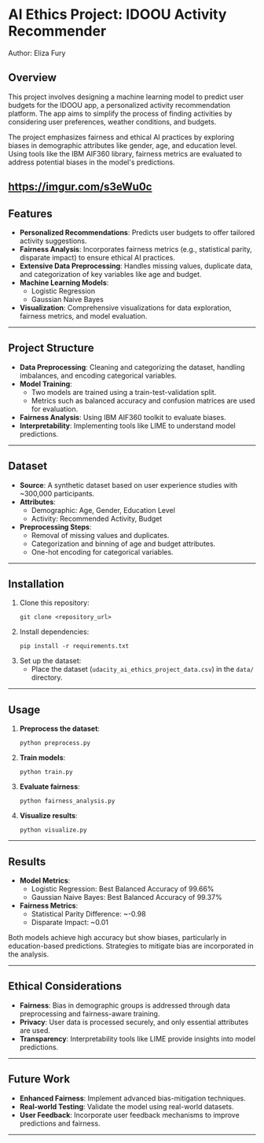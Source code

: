

# AI Ethics Project: IDOOU Activity Recommender
Author: Eliza Fury

## Overview

This project involves designing a machine learning model to predict user budgets for the IDOOU app, a personalized activity recommendation platform. The app aims to simplify the process of finding activities by considering user preferences, weather conditions, and budgets.

The project emphasizes fairness and ethical AI practices by exploring biases in demographic attributes like gender, age, and education level. Using tools like the IBM AIF360 library, fairness metrics are evaluated to address potential biases in the model's predictions.

https://imgur.com/s3eWu0c
---

## Features

- **Personalized Recommendations**: Predicts user budgets to offer tailored activity suggestions.
- **Fairness Analysis**: Incorporates fairness metrics (e.g., statistical parity, disparate impact) to ensure ethical AI practices.
- **Extensive Data Preprocessing**: Handles missing values, duplicate data, and categorization of key variables like age and budget.
- **Machine Learning Models**:
  - Logistic Regression
  - Gaussian Naive Bayes
- **Visualization**: Comprehensive visualizations for data exploration, fairness metrics, and model evaluation.

---

## Project Structure

- **Data Preprocessing**: Cleaning and categorizing the dataset, handling imbalances, and encoding categorical variables.
- **Model Training**:
  - Two models are trained using a train-test-validation split.
  - Metrics such as balanced accuracy and confusion matrices are used for evaluation.
- **Fairness Analysis**: Using IBM AIF360 toolkit to evaluate biases.
- **Interpretability**: Implementing tools like LIME to understand model predictions.

---

## Dataset

- **Source**: A synthetic dataset based on user experience studies with ~300,000 participants.
- **Attributes**:
  - Demographic: Age, Gender, Education Level
  - Activity: Recommended Activity, Budget
- **Preprocessing Steps**:
  - Removal of missing values and duplicates.
  - Categorization and binning of age and budget attributes.
  - One-hot encoding for categorical variables.

---

## Installation

1. Clone this repository:
   ```
   git clone <repository_url>
   ```
2. Install dependencies:
   ```
   pip install -r requirements.txt
   ```
3. Set up the dataset:
   - Place the dataset (`udacity_ai_ethics_project_data.csv`) in the `data/` directory.

---

## Usage

1. **Preprocess the dataset**:
   ```
   python preprocess.py
   ```
2. **Train models**:
   ```
   python train.py
   ```
3. **Evaluate fairness**:
   ```
   python fairness_analysis.py
   ```
4. **Visualize results**:
   ```
   python visualize.py
   ```

---

## Results

- **Model Metrics**:
  - Logistic Regression: Best Balanced Accuracy of 99.66%
  - Gaussian Naive Bayes: Best Balanced Accuracy of 99.37%
- **Fairness Metrics**:
  - Statistical Parity Difference: ~-0.98
  - Disparate Impact: ~0.01

Both models achieve high accuracy but show biases, particularly in education-based predictions. Strategies to mitigate bias are incorporated in the analysis.

---

## Ethical Considerations

- **Fairness**: Bias in demographic groups is addressed through data preprocessing and fairness-aware training.
- **Privacy**: User data is processed securely, and only essential attributes are used.
- **Transparency**: Interpretability tools like LIME provide insights into model predictions.

---

## Future Work

- **Enhanced Fairness**: Implement advanced bias-mitigation techniques.
- **Real-world Testing**: Validate the model using real-world datasets.
- **User Feedback**: Incorporate user feedback mechanisms to improve predictions and fairness.

---
